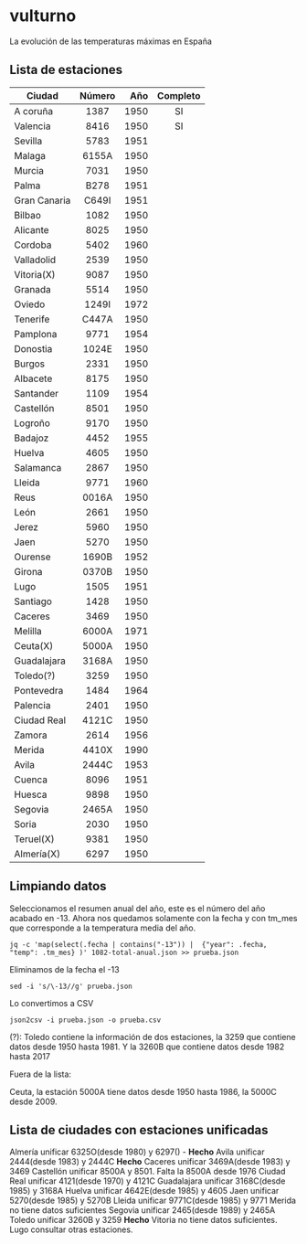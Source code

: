# vulturno
La evolución de las temperaturas máximas en España


## Lista de estaciones 

| Ciudad        | Número        | Año     | Completo      |
| ------------- |:-------------:| -------:|:-------------:|
| A coruña      | 1387          |  1950   | SI
| Valencia      | 8416          |  1950   | SI
| Sevilla       | 5783          |  1951   |
| Malaga        | 6155A         |  1950   |
| Murcia        | 7031          |  1950   |
| Palma         | B278          |  1951   |
| Gran Canaria  | C649I         |  1951   |
| Bilbao        | 1082          |  1950   |
| Alicante      | 8025          |  1950   |
| Cordoba       | 5402          |  1960   |
| Valladolid    | 2539          |  1950   |
| Vitoria(X)    | 9087          |  1950   |
| Granada       | 5514          |  1950   |
| Oviedo        | 1249I         |  1972   |
| Tenerife      | C447A         |  1950   |
| Pamplona      | 9771          |  1954   |
| Donostia      | 1024E         |  1950   |
| Burgos        | 2331          |  1950   |
| Albacete      | 8175          |  1950   |
| Santander     | 1109          |  1954   |
| Castellón     | 8501          |  1950   |
| Logroño       | 9170          |  1950   |
| Badajoz       | 4452          |  1955   |
| Huelva        | 4605          |  1950   |
| Salamanca     | 2867          |  1950   |
| Lleida        | 9771          |  1960   |
| Reus          | 0016A         |  1950   |
| León          | 2661          |  1950   |
| Jerez         | 5960          |  1950   |
| Jaen          | 5270          |  1950   |
| Ourense       | 1690B         |  1952   |
| Girona        | 0370B         |  1950   |
| Lugo          | 1505          |  1951   |
| Santiago      | 1428          |  1950   |
| Caceres       | 3469          |  1950   |
| Melilla       | 6000A         |  1971   |
| Ceuta(X)      | 5000A         |  1950   |
| Guadalajara   | 3168A         |  1950   |
| Toledo(?)     | 3259          |  1950   |
| Pontevedra    | 1484          |  1964   |
| Palencia      | 2401          |  1950   |
| Ciudad Real   | 4121C         |  1950   |
| Zamora        | 2614          |  1956   |
| Merida        | 4410X         |  1990   |
| Avila         | 2444C         |  1953   |
| Cuenca        | 8096          |  1951   |
| Huesca        | 9898          |  1950   |
| Segovia       | 2465A         |  1950   |
| Soria         | 2030          |  1950   |
| Teruel(X)     | 9381          |  1950   |
| Almería(X)    | 6297          |  1950   |


## Limpiando datos

Seleccionamos el resumen anual del año, este es el número del año acabado en -13. Ahora nos quedamos solamente con la fecha y con tm_mes que corresponde a la temperatura media del año.
```
jq -c 'map(select(.fecha | contains("-13")) |  {"year": .fecha, "temp": .tm_mes} )' 1082-total-anual.json >> prueba.json
```

Eliminamos de la fecha el -13
```
sed -i 's/\-13//g' prueba.json
```

Lo convertimos a CSV
```
json2csv -i prueba.json -o prueba.csv
```


(?):
Toledo contiene la información de dos estaciones, la 3259 que contiene datos desde 1950 hasta 1981. Y la 3260B que contiene datos desde 1982 hasta 2017

Fuera de la lista:

Ceuta, la estación 5000A tiene datos desde 1950 hasta 1986, la 5000C desde 2009.


## Lista de ciudades con estaciones unificadas

Almería unificar 6325O(desde 1980) y 6297() - **Hecho**
Avila unificar 2444(desde 1983) y 2444C **Hecho**
Caceres unificar 3469A(desde 1983) y 3469
Castellón unificar 8500A y 8501. Falta la 8500A desde 1976
Ciudad Real unificar 4121(desde 1970) y 4121C
Guadalajara unificar 3168C(desde 1985) y 3168A
Huelva unificar 4642E(desde 1985) y 4605
Jaen unificar 5270(desde 1985) y 5270B
Lleida unificar 9771C(desde 1985) y 9771
Merida no tiene datos suficientes
Segovia unificar 2465(desde 1989) y 2465A
Toledo unificar 3260B y 3259 **Hecho**
Vitoria no tiene datos suficientes.
Lugo consultar otras estaciones.
